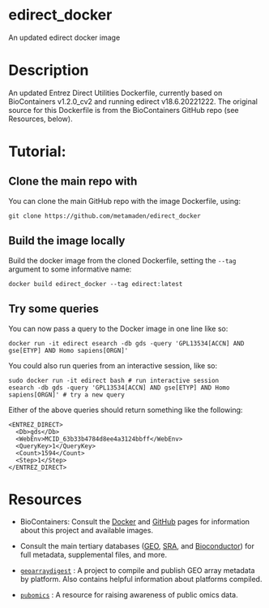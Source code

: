 # edirect_docker

An updated edirect docker image

# Description

An updated Entrez Direct Utilities Dockerfile, currently based on BioContainers v1.2.0_cv2 and running edirect v18.6.20221222. The original 
source for this Dockerfile is from the BioContainers GitHub repo (see Resources, below).

# Tutorial:

## Clone the main repo with

You can clone the main GitHub repo with the image Dockerfile, using:
```console
git clone https://github.com/metamaden/edirect_docker
```

## Build the image locally

Build the docker image from the cloned Dockerfile, setting the `--tag` argument to some informative name:
```console
docker build edirect_docker --tag edirect:latest
```

## Try some queries

You can now pass a query to the Docker image in one line like so:
```console
docker run -it edirect esearch -db gds -query 'GPL13534[ACCN] AND gse[ETYP] AND Homo sapiens[ORGN]'
```

You could also run queries from an interactive session, like so:
```console
sudo docker run -it edirect bash # run interactive session
esearch -db gds -query 'GPL13534[ACCN] AND gse[ETYP] AND Homo sapiens[ORGN]' # try a new query
```

Either of the above queries should return something like the following:
```console
<ENTREZ_DIRECT>
  <Db>gds</Db>
  <WebEnv>MCID_63b33b4784d8ee4a3124bbff</WebEnv>
  <QueryKey>1</QueryKey>
  <Count>1594</Count>
  <Step>1</Step>
</ENTREZ_DIRECT>
```

# Resources

* BioContainers: Consult the [Docker](https://hub.docker.com/r/biocontainers/biocontainers) and [GitHub](https://github.com/BioContainers/containers) pages for information about this project and available images.

* Consult the main tertiary databases ([GEO](https://www.ncbi.nlm.nih.gov/geo/), [SRA](https://www.ncbi.nlm.nih.gov/sra), and [Bioconductor](https://bioconductor.org/packages/release/data/experiment/)) 
for full metadata, supplemental files, and more.

* [`geoarraydigest`](https://github.com/metamaden/geoarraydigest) : A project to compile and publish GEO array metadata by platform. Also contains helpful information about platforms compiled.

* [`pubomics`](https://github.com/metamaden/pubomics) : A resource for raising awareness of public omics data.